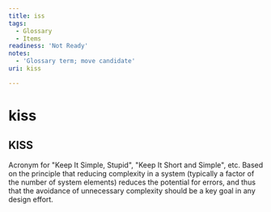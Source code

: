 ```yaml
---
title: iss
tags:
  - Glossary
  - Items
readiness: 'Not Ready'
notes:
  - 'Glossary term; move candidate'
uri: kiss

---
```

# kiss

## KISS

Acronym for "Keep It Simple, Stupid", "Keep It Short and Simple", etc. Based on the principle that reducing complexity in a system (typically a factor of the number of system elements) reduces the potential for errors, and thus that the avoidance of unnecessary complexity should be a key goal in any design effort.

